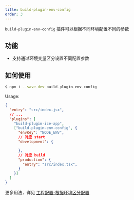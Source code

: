 ```yaml
---
title: build-plugin-env-config
order: 3
---
```


`build-plugin-env-config` 插件可以根据不同环境配置不同的参数

## 功能

- 支持通过环境变量区分设置不同配置参数

## 如何使用

```bash
$ npm i --save-dev build-plugin-env-config
```

Usage:

```json
{
  "entry": "src/index.jsx",
  // ...
  "plugins": [
    "build-plugin-ice-app",
    ["build-plugin-env-config", {
      "envKey": "NODE_ENV",
      // 对应 start
      "development": {

      },
      // 对应 build
      "production": {
        "entry": "src/index.tsx",
      }
    }]
  ]
}
```

更多用法，详见 [工程配置-根据环境区分配置](/docs/build-scripts/config/config.md)